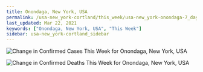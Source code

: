 ```yaml
---
title: Onondaga, New York, USA
permalink: /usa-new_york-cortland/this_week/usa-new_york-onondaga-7_days.html
last_updated: Mar 22, 2021
keywords: ["Onondaga, New York, USA", "This Week"]
sidebar: usa-new_york-cortland_sidebar
---
```


![Change in Confirmed Cases This Week for Onondaga, New York, USA](/covid_tracker/images/graphs/usa-new_york-onondaga-delta_confirmed-7_days_graph.png)

![Change in Confirmed Deaths This Week for Onondaga, New York, USA](/covid_tracker/images/graphs/usa-new_york-onondaga-delta_deaths-7_days_graph.png)
